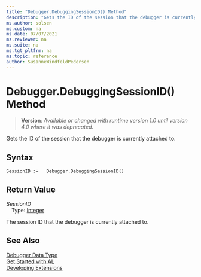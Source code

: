 ```yaml
---
title: "Debugger.DebuggingSessionID() Method"
description: "Gets the ID of the session that the debugger is currently attached to."
ms.author: solsen
ms.custom: na
ms.date: 07/07/2021
ms.reviewer: na
ms.suite: na
ms.tgt_pltfrm: na
ms.topic: reference
author: SusanneWindfeldPedersen
---
```

[//]: # (START>DO_NOT_EDIT)
[//]: # (IMPORTANT:Do not edit any of the content between here and the END>DO_NOT_EDIT.)
[//]: # (Any modifications should be made in the .xml files in the ModernDev repo.)
# Debugger.DebuggingSessionID() Method
> **Version**: _Available or changed with runtime version 1.0 until version 4.0 where it was deprecated._

Gets the ID of the session that the debugger is currently attached to.


## Syntax
```AL
SessionID :=   Debugger.DebuggingSessionID()
```


## Return Value
*SessionID*  
&emsp;Type: [Integer](../integer/integer-data-type.md)  



[//]: # (IMPORTANT: END>DO_NOT_EDIT)

The session ID that the debugger is currently attached to.

## See Also
[Debugger Data Type](debugger-data-type.md)  
[Get Started with AL](../../devenv-get-started.md)  
[Developing Extensions](../../devenv-dev-overview.md)